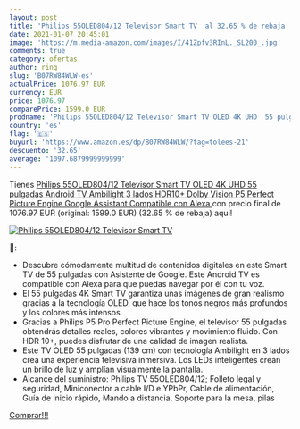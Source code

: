 ```yaml
---
layout: post
title: 'Philips 55OLED804/12 Televisor Smart TV  al 32.65 % de rebaja'
date: 2021-01-07 20:45:01
image: 'https://m.media-amazon.com/images/I/41Zpfv3RInL._SL200_.jpg'
comments: true
category: ofertas
author: ring
slug: 'B07RW84WLW-es'
actualPrice: 1076.97 EUR
currency: EUR
price: 1076.97
comparePrice: 1599.0 EUR
prodname: 'Philips 55OLED804/12 Televisor Smart TV OLED 4K UHD  55 pulgadas  Android TV  Ambilight 3 lados  HDR10+  Dolby Vision  P5 Perfect Picture Engine  Google Assistant  Compatible con Alexa '
country: 'es'
flag: '🇪🇸'
buyurl: 'https://www.amazon.es/dp/B07RW84WLW/?tag=tolees-21'
descuento: '32.65'
average: '1097.6879999999999'
---
```


Tienes [Philips 55OLED804/12 Televisor Smart TV OLED 4K UHD  55 pulgadas  Android TV  Ambilight 3 lados  HDR10+  Dolby Vision  P5 Perfect Picture Engine  Google Assistant  Compatible con Alexa ](https://www.amazon.es/dp/B07RW84WLW/?tag=tolees-21) con precio final de  1076.97 EUR (original: 1599.0 EUR) (32.65 %  de rebaja) aqui!

[![Philips 55OLED804/12 Televisor Smart TV ](https://m.media-amazon.com/images/I/41Zpfv3RInL._SL200_.jpg)](https://www.amazon.es/dp/B07RW84WLW/?tag=tolees-21)

🔎:

- Descubre cómodamente multitud de contenidos digitales en este Smart TV de 55 pulgadas con Asistente de Google. Este Android TV es compatible con Alexa para que puedas navegar por él con tu voz.
- El 55 pulgadas 4K Smart TV garantiza unas imágenes de gran realismo gracias a la tecnología OLED, que hace los tonos negros más profundos y los colores más intensos.
- Gracias a Philips P5 Pro Perfect Picture Engine, el televisor 55 pulgadas obtendrás detalles reales, colores vibrantes y movimiento fluido. Con HDR 10+, puedes disfrutar de una calidad de imagen realista.
- Este TV OLED 55 pulgadas (139 cm) con tecnología Ambilight en 3 lados crea una experiencia televisiva inmersiva. Los LEDs inteligentes crean un brillo de luz y amplían visualmente la pantalla.
- Alcance del suministro: Philips TV 55OLED804/12; Folleto legal y seguridad, Miniconector a cable I/D e YPbPr, Cable de alimentación, Guía de inicio rápido, Mando a distancia, Soporte para la mesa, pilas

[Comprar!!!](https://www.amazon.es/dp/B07RW84WLW/?tag=tolees-21)
